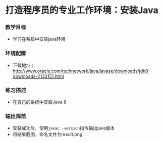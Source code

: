 # 打造程序员的专业工作环境：安装Java
### 教学目标
- 学习在系统中安装java环境

### 环境配置
- 下载地址：http://www.oracle.com/technetwork/java/javase/downloads/jdk8-downloads-2133151.html

### 练习描述

- 在自己的系统中安装Java 8

### 输出规范
- 安装成功后，使用`javac -version`指令输出java版本
- 将结果截图，命名文件为result.png
